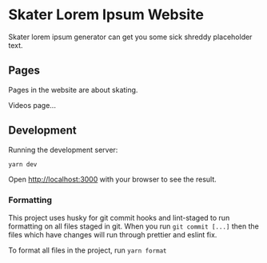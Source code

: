 # Skater Lorem Ipsum Website

Skater lorem ipsum generator can get you some sick shreddy placeholder text.

## Pages

Pages in the website are about skating.

Videos page...

## Development

Running the development server:

```bash
yarn dev
```

Open [http://localhost:3000](http://localhost:3000) with your browser to see the result.

### Formatting

This project uses husky for git commit hooks and lint-staged to run formatting on all files staged in git. When you run `git commit [...]` then the files which have changes will run through prettier and eslint fix.

To format all files in the project, run `yarn format`
